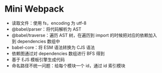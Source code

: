 # Mini Webpack

- 读取文件：使用 fs，encoding 为 utf-8
- @babel/parser：将代码解析为 AST
- @babel/traverse：遍历 AST 树，在遍历到 import 的时候把对应的依赖加入到 dependencies 数组中
- babel-core：将 ESM 语法转换为 CJS 语法
- 依赖图通过对 dependencies 数组进行 BFS 得到
- 基于 EJS 模板引擎生成代码
- 命名路径不统一问题：给每个模块一个 id，通过 id 索引模块
